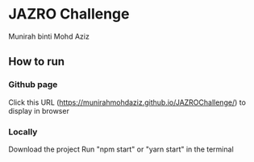 # JAZRO Challenge
Munirah binti Mohd Aziz

## How to run

### Github page

Click this URL (https://munirahmohdaziz.github.io/JAZROChallenge/) to display in browser

### Locally

Download the project
Run "npm start" or "yarn start" in the terminal

